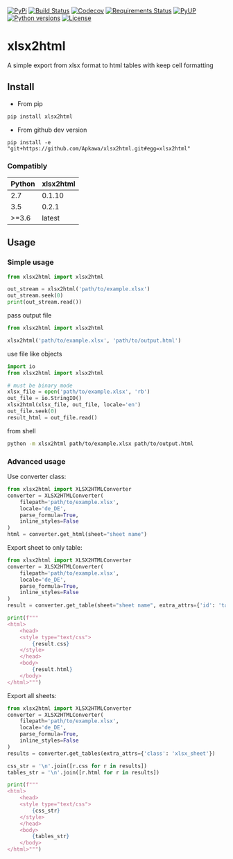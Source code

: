 [![PyPi](https://img.shields.io/pypi/v/xlsx2html.svg)](https://pypi.python.org/pypi/xlsx2html)
[![Build Status](https://travis-ci.org/Apkawa/xlsx2html.svg?branch=master)](https://travis-ci.org/Apkawa/xlsx2html)
[![Codecov](https://codecov.io/gh/Apkawa/xlsx2html/branch/master/graph/badge.svg)](https://codecov.io/gh/Apkawa/xlsx2html)
[![Requirements Status](https://requires.io/github/Apkawa/xlsx2html/requirements.svg?branch=master)](https://requires.io/github/Apkawa/xlsx2html/requirements/?branch=master)
[![PyUP](https://pyup.io/repos/github/Apkawa/xlsx2html/shield.svg)](https://pyup.io/repos/github/Apkawa/xlsx2html)
[![Python versions](https://img.shields.io/pypi/pyversions/xlsx2html.svg)](sd)
[![License](https://img.shields.io/badge/license-MIT-blue.svg)](LICENSE)

# xlsx2html

A simple export from xlsx format to html tables with keep cell formatting


## Install

* From pip
```bash
pip install xlsx2html
```

* From github dev version
```
pip install -e "git+https://github.com/Apkawa/xlsx2html.git#egg=xlsx2html"
```

### Compatibly

| Python  | xlsx2html  |
|---|---|
| 2.7  | 0.1.10  |
| 3.5  | 0.2.1  |
| >=3.6 | latest  |



## Usage

### Simple usage

```python
from xlsx2html import xlsx2html

out_stream = xlsx2html('path/to/example.xlsx')
out_stream.seek(0)
print(out_stream.read())

```

pass output file
```python
from xlsx2html import xlsx2html

xlsx2html('path/to/example.xlsx', 'path/to/output.html')
```

use file like objects

```python
import io
from xlsx2html import xlsx2html

# must be binary mode
xlsx_file = open('path/to/example.xlsx', 'rb')
out_file = io.StringIO()
xlsx2html(xlsx_file, out_file, locale='en')
out_file.seek(0)
result_html = out_file.read()
```

from shell

```bash
python -m xlsx2html path/to/example.xlsx path/to/output.html
```

### Advanced usage

Use converter class:

```python
from xlsx2html import XLSX2HTMLConverter
converter = XLSX2HTMLConverter(
    filepath='path/to/example.xlsx',
    locale='de_DE',
    parse_formula=True,
    inline_styles=False
)
html = converter.get_html(sheet="sheet name")
```

Export sheet to only table:

```python
from xlsx2html import XLSX2HTMLConverter
converter = XLSX2HTMLConverter(
    filepath='path/to/example.xlsx',
    locale='de_DE',
    parse_formula=True,
    inline_styles=False
)
result = converter.get_table(sheet="sheet name", extra_attrs={'id': 'table_id'})

print(f"""
<html>
    <head>
    <style type="text/css">
        {result.css}
    </style>
    </head>
    <body>
        {result.html}
    </body>
</html>""")
```

Export all sheets:

```python
from xlsx2html import XLSX2HTMLConverter
converter = XLSX2HTMLConverter(
    filepath='path/to/example.xlsx',
    locale='de_DE',
    parse_formula=True,
    inline_styles=False
)
results = converter.get_tables(extra_attrs={'class': 'xlsx_sheet'})

css_str = '\n'.join([r.css for r in results])
tables_str = '\n'.join([r.html for r in results])

print(f"""
<html>
    <head>
    <style type="text/css">
        {css_str}
    </style>
    </head>
    <body>
        {tables_str}
    </body>
</html>""")
```
